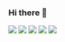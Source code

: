 ### Hi there 👋

![](https://github-profile-summary-cards.vercel.app/api/cards/profile-details?username=PaSeRouS&theme=darcula)
![](https://github-profile-summary-cards.vercel.app/api/cards/repos-per-language?username=PaSeRouS&theme=darcula)
![](https://github-profile-summary-cards.vercel.app/api/cards/most-commit-language?username=PaSeRouS&theme=darcula)
![](https://github-profile-summary-cards.vercel.app/api/cards/stats?username=PaSeRouS&theme=darcula)
![](https://github-profile-summary-cards.vercel.app/api/cards/productive-time?username=PaSeRouS&theme=darcula)
